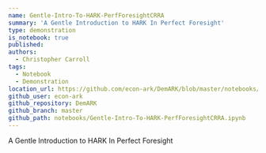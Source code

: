 ```yaml
---
name: Gentle-Intro-To-HARK-PerfForesightCRRA
summary: 'A Gentle Introduction to HARK In Perfect Foresight'
type: demonstration
is_notebook: true
published:
authors:
  - Christopher Carroll
tags:
  - Notebook
  - Demonstration
location_url: https://github.com/econ-ark/DemARK/blob/master/notebooks/Gentle-Intro-To-HARK-PerfForesightCRRA.ipynb
github_user: econ-ark
github_repository: DemARK
github_branch: master
github_path: notebooks/Gentle-Intro-To-HARK-PerfForesightCRRA.ipynb
---
```


A Gentle Introduction to HARK In Perfect Foresight
